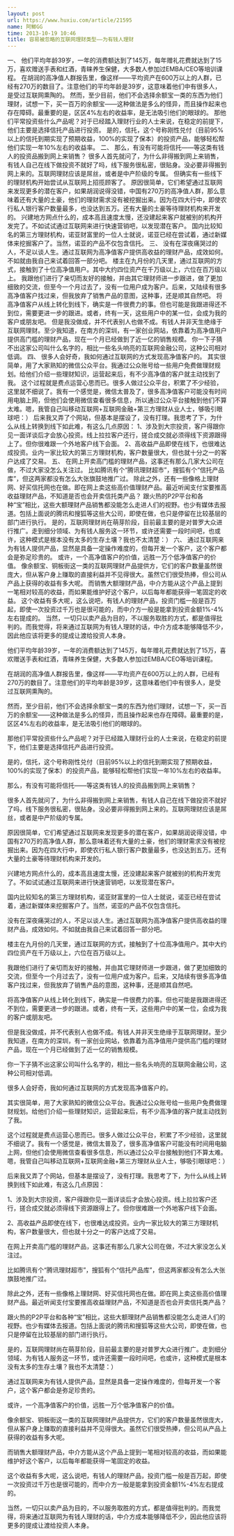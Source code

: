 ```yaml
---
layout: post
url: https://www.huxiu.com/article/21595
name: 阿鲫GG
time: 2013-10-19 10:46
title: 容易被忽略的互联网理财类型——为有钱人理财
---
```

一、 他们平均年龄39岁，一年的消费额达到了145万，每年赠礼花费就达到了15万，喜欢赠送手表和红酒，青睐养生保健，大多数人参加过EMBA/CEO等培训课程。 在胡润的高净值人群报告里，像这样——平均资产在600万以上的人群，已经有270万的数目了。注意他们的平均年龄是39岁，这意味着他们中有很多人，是受过互联网熏陶的。 然而，至少目前，他们不会选择余额宝一类的东西为他们理财，试想一下，买一百万的余额宝——这种做法是多么的怪异，而且操作起来也存在障碍。最重要的是，区区4%左右的收益率，是无法吸引他们的眼球的。 那他们平常投资些什么产品呢？对于已经踏入理财行业的人士来说，在稳定的前提下，他们主要是选择信托产品进行投资。 是的，信托，这个号称刚性兑付（目前95%以上的信托到期实现了预期收益，100%的实现了保本）的投资产品，能够轻松帮他们实现一年10%左右的收益率。 二、 那么，有没有可能将信托——等这类有钱人的投资品搬到网上来销售？ 很多人首先就问了，为什么非得搬到网上来销售，有钱人自己在线下做投资不就好了吗，线下服务很私密，很贴身。没必要非得搬到网上来的。互联网理财应该是屌丝，或者是中产阶级的专属。 但确实有一些线下的理财机构开始尝试从互联网上招揽顾客了。 原因很简单，它们希望通过互联网来发现更多的潜在客户，如果胡润说得没错，中国有270万的高净值人群，那么意味着还有大量的土豪，他们的理财需求没有被挖掘出来。因为在四大行中，即使农行私人银行客户数量最多，也没达到五万。还有大量的土豪等待理财机构来开发的。 兴建地方网点什么的，成本高且速度太慢，还没建起来客户就被别的机构开发完了。不如试试通过互联网来进行快速营销吧，以发现潜在客户。 国内比较知名的第三方理财机构，诺亚财富里的一位人士就说，诺亚已经在尝试着，通过新媒体来挖掘客户了。当然，诺亚的产品不仅包含信托。 三、 没有在深夜痛哭过的人，不足以谈人生。通过互联网为高净值客户提供高收益的理财产品，成效如何。不如就由我自己来试着回答一部分吧。 楼主在九月份的几天里，通过互联网的方式，接触到了十位高净值用户。其中大约四位资产在千万级以上，六位在百万级以上。 我跟他们进行了亲切而友好的接触，并由其它理财师进一步跟进，做了更加细致的交流，但至今一个月过去了，没有一位用户成为客户。后来，又陆续有很多高净值客户找过来，但我放弃了销售产品的意图，这种事，还是顺其自然吧。 将高净值客户从线上转化到线下，确实是一件很费力的事。但也可能是我跟进得还不到位，需要更进一步的跟进。或者，终有一天，这些用户中的某一位，会成为我的客户或朋友吧。 但是我没做成，并不代表别人也做不成。有钱人并非天生绝缘于互联网理财。至少我知道，在南方的深圳，有一家创业网站，依靠着为高净值用户提供高门槛的理财产品，现在一个月已经做到了近一亿的销售规模。 你一下子猜不出这家公司叫什么名字的，相比一些名头响亮的互联网金融公司，这种公司相对低调。 四、 很多人会好奇，我如何通过互联网的方式发现高净值客户的。 其实很简单，用了大家熟知的微信公众平台。我通过公众账号给一些用户免费做理财规划。给他们介绍一些理财知识，运营起来后，有不少高净值的客户就主动找到了我。 这个过程就是费点运营心思而已。很多人做过公众平台，积累了不少经验，这里就不细说了。我有一个感觉是，微信太普及了，很多高净值客户可能没有时间用电脑上网，但他们会使用微信查看很多信息，所以通过公众平台接触到他们不算太难。嗯，我管自己叫移动互联网+互联网金融+第三方理财从业人士，够吸引眼球吧：） 后来我又弄了个网站，但基本是摆设了，没有打理。我思考了下，为什么从线上转换到线下如此难，有这么几点原因： 1、涉及到大宗投资，客户得跟你见一面详谈后才会放心投资。线上拉拉客户还行，搓合成交就必须得线下资源跟得上了。但你很难跟一个外地客户线下会面。 2、高收益产品即使在线下，也很难达成投资。业内一家比较大的第三方理财机构，客户数量很大，但也就十分之一的客户达成了交易。 五、 在网上开卖高门槛的理财产品，这事还有那么几家大公司在做，不过大家没怎么关注过。 比如腾讯有个“腾讯理财超市”，搜狐有个“信托产品库”，但这两家都没有怎么大张旗鼓地推广过。 除此之外，还有一些像格上理财网、好买信托网也在做。即在网上卖这些高价值理财产品。最近听闻支付宝要推高收益理财产品，不知道是否也会开卖信托类产品？ 跟火热的P2P平台和各种“宝”相比，这些大额理财产品销售都没能怎么走进人们的视野。也少有媒体去报道。包括上面说的腾讯和搜狐等这些大公司，即使在做，也只是停留在比较基层的部门进行执行。 是的，互联网理财尚在萌芽阶段，目前最主要的是对普罗大众进行推广。走到细分领域、为有钱人服务这一环节，或许还需要一段时间吧，也或许，这种模式是根本没有太多的生存土壤？我也不太清楚：） 六、 通过互联网来为有钱人提供产品，显然是具备一定操作难度的，但每开发一个客户，这个客户都会是弥足珍贵的。 或许，一个高净值客户的价值，远胜一万个低净值客户的价值。 像余额宝、铜板街这一类的互联网理财产品提供方，它们的客户数量虽然很庞大，但从客户身上赚取的直接利益并不见得很大。虽然它们很受热捧，但公司从产品上获得的收益有多大呢。 而销售大额理财产品，中介方能从这个产品上提到一笔相对较高的收益，而如果能维护好这个客户，以后每年都能获得一笔固定的收益。 这个收益有多大呢，这么说吧，有钱人的理财产品，投资门槛一般是百万起，即使一次投资过千万也是很可能的，而中介方一般是能拿到投资金额1%-4%左右提成的。 当然，一切只以卖产品为目的，不以服务取胜的方式，都是值得批判的。而我觉得，将来通过互联网为有钱人理财的话，中介方成本能够降低不少，因此他应该将更多的提成让渡给投资人本身。

他们平均年龄39岁，一年的消费额达到了145万，每年赠礼花费就达到了15万，喜欢赠送手表和红酒，青睐养生保健，大多数人参加过EMBA/CEO等培训课程。

在胡润的高净值人群报告里，像这样——平均资产在600万以上的人群，已经有270万的数目了。注意他们的平均年龄是39岁，这意味着他们中有很多人，是受过互联网熏陶的。

然而，至少目前，他们不会选择余额宝一类的东西为他们理财，试想一下，买一百万的余额宝——这种做法是多么的怪异，而且操作起来也存在障碍。最重要的是，区区4%左右的收益率，是无法吸引他们的眼球的。

那他们平常投资些什么产品呢？对于已经踏入理财行业的人士来说，在稳定的前提下，他们主要是选择信托产品进行投资。

是的，信托，这个号称刚性兑付（目前95%以上的信托到期实现了预期收益，100%的实现了保本）的投资产品，能够轻松帮他们实现一年10%左右的收益率。

那么，有没有可能将信托——等这类有钱人的投资品搬到网上来销售？

很多人首先就问了，为什么非得搬到网上来销售，有钱人自己在线下做投资不就好了吗，线下服务很私密，很贴身。没必要非得搬到网上来的。互联网理财应该是屌丝，或者是中产阶级的专属。

原因很简单，它们希望通过互联网来发现更多的潜在客户，如果胡润说得没错，中国有270万的高净值人群，那么意味着还有大量的土豪，他们的理财需求没有被挖掘出来。因为在四大行中，即使农行私人银行客户数量最多，也没达到五万。还有大量的土豪等待理财机构来开发的。

兴建地方网点什么的，成本高且速度太慢，还没建起来客户就被别的机构开发完了。不如试试通过互联网来进行快速营销吧，以发现潜在客户。

国内比较知名的第三方理财机构，诺亚财富里的一位人士就说，诺亚已经在尝试着，通过新媒体来挖掘客户了。当然，诺亚的产品不仅包含信托。

没有在深夜痛哭过的人，不足以谈人生。通过互联网为高净值客户提供高收益的理财产品，成效如何。不如就由我自己来试着回答一部分吧。

楼主在九月份的几天里，通过互联网的方式，接触到了十位高净值用户。其中大约四位资产在千万级以上，六位在百万级以上。

我跟他们进行了亲切而友好的接触，并由其它理财师进一步跟进，做了更加细致的交流，但至今一个月过去了，没有一位用户成为客户。后来，又陆续有很多高净值客户找过来，但我放弃了销售产品的意图，这种事，还是顺其自然吧。

将高净值客户从线上转化到线下，确实是一件很费力的事。但也可能是我跟进得还不到位，需要更进一步的跟进。或者，终有一天，这些用户中的某一位，会成为我的客户或朋友吧。

但是我没做成，并不代表别人也做不成。有钱人并非天生绝缘于互联网理财。至少我知道，在南方的深圳，有一家创业网站，依靠着为高净值用户提供高门槛的理财产品，现在一个月已经做到了近一亿的销售规模。

你一下子猜不出这家公司叫什么名字的，相比一些名头响亮的互联网金融公司，这种公司相对低调。

很多人会好奇，我如何通过互联网的方式发现高净值客户的。

其实很简单，用了大家熟知的微信公众平台。我通过公众账号给一些用户免费做理财规划。给他们介绍一些理财知识，运营起来后，有不少高净值的客户就主动找到了我。

这个过程就是费点运营心思而已。很多人做过公众平台，积累了不少经验，这里就不细说了。我有一个感觉是，微信太普及了，很多高净值客户可能没有时间用电脑上网，但他们会使用微信查看很多信息，所以通过公众平台接触到他们不算太难。嗯，我管自己叫移动互联网+互联网金融+第三方理财从业人士，够吸引眼球吧：）

后来我又弄了个网站，但基本是摆设了，没有打理。我思考了下，为什么从线上转换到线下如此难，有这么几点原因：

1、涉及到大宗投资，客户得跟你见一面详谈后才会放心投资。线上拉拉客户还行，搓合成交就必须得线下资源跟得上了。但你很难跟一个外地客户线下会面。

2、高收益产品即使在线下，也很难达成投资。业内一家比较大的第三方理财机构，客户数量很大，但也就十分之一的客户达成了交易。

在网上开卖高门槛的理财产品，这事还有那么几家大公司在做，不过大家没怎么关注过。

比如腾讯有个“腾讯理财超市”，搜狐有个“信托产品库”，但这两家都没有怎么大张旗鼓地推广过。

除此之外，还有一些像格上理财网、好买信托网也在做。即在网上卖这些高价值理财产品。最近听闻支付宝要推高收益理财产品，不知道是否也会开卖信托类产品？

跟火热的P2P平台和各种“宝”相比，这些大额理财产品销售都没能怎么走进人们的视野。也少有媒体去报道。包括上面说的腾讯和搜狐等这些大公司，即使在做，也只是停留在比较基层的部门进行执行。

是的，互联网理财尚在萌芽阶段，目前最主要的是对普罗大众进行推广。走到细分领域、为有钱人服务这一环节，或许还需要一段时间吧，也或许，这种模式是根本没有太多的生存土壤？我也不太清楚：）

通过互联网来为有钱人提供产品，显然是具备一定操作难度的，但每开发一个客户，这个客户都会是弥足珍贵的。

或许，一个高净值客户的价值，远胜一万个低净值客户的价值。

像余额宝、铜板街这一类的互联网理财产品提供方，它们的客户数量虽然很庞大，但从客户身上赚取的直接利益并不见得很大。虽然它们很受热捧，但公司从产品上获得的收益有多大呢。

而销售大额理财产品，中介方能从这个产品上提到一笔相对较高的收益，而如果能维护好这个客户，以后每年都能获得一笔固定的收益。

这个收益有多大呢，这么说吧，有钱人的理财产品，投资门槛一般是百万起，即使一次投资过千万也是很可能的，而中介方一般是能拿到投资金额1%-4%左右提成的。

当然，一切只以卖产品为目的，不以服务取胜的方式，都是值得批判的。而我觉得，将来通过互联网为有钱人理财的话，中介方成本能够降低不少，因此他应该将更多的提成让渡给投资人本身。


